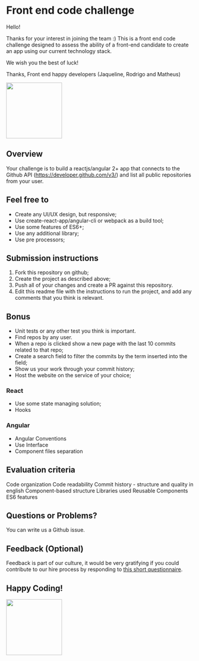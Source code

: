 # Front end code challenge

Hello!

Thanks for your interest in joining the team :)
This is a front end code challenge designed to assess the ability of a front-end candidate to create an app using our current technology stack.

We wish you the best of luck!

Thanks,
Front end happy developers (Jaqueline, Rodrigo and Matheus)

<img src="https://cdn3.movieweb.com/i/article/DH0stJhn83KZIlHH5wpBvuLVwTliCG/798:50/Men-In-Black-International-Trailer.jpg" data-canonical-src="https://cdn3.movieweb.com/i/article/DH0stJhn83KZIlHH5wpBvuLVwTliCG/798:50/Men-In-Black-International-Trailer.jpg" width="150"  />

## Overview 

Your challenge is to build a reactjs/angular 2+ app that connects to the Github API (https://developer.github.com/v3/) and list all public repositories from your user.

## Feel free to

- Create any UI/UX design, but responsive;
- Use create-react-app/angular-cli or webpack as a build tool;
- Use some features of ES6+;
- Use any additional library;
- Use pre processors;

## Submission instructions

1. Fork this repository on github;
2. Create the project as described above;
3. Push all of your changes and create a PR against this repository.
4. Edit this readme file with the instructions to run the project, and add any comments that you think is relevant.

## Bonus

- Unit tests or any other test you think is important.
- Find repos by any user.
- When a repo is clicked show a new page with the last 10 commits related to that repo;
- Create a search field to filter the commits by the term inserted into the field;
- Show us your work through your commit history;
- Host the website on the service of your choice;

### React
- Use some state managing solution;
- Hooks

### Angular
- Angular Conventions
- Use Interface
- Component files separation

## Evaluation criteria

Code organization
Code readability
Commit history - structure and quality in english
Component-based structure
Libraries used
Reusable Components
ES6 features

## Questions or Problems?

You can write us a Github issue.

## Feedback (Optional)
Feedback is part of our culture, it would be very gratifying if you could contribute to our hire process by responding to [this short questionnaire](https://docs.google.com/forms/d/e/1FAIpQLSe02C1P-ZwCTBK5h5p5yckQs0DbsRGjwz7GaI-ICzks2EhxkA/viewform).

## Happy Coding!

<img src="https://user-images.githubusercontent.com/5693916/30273942-84252588-96fb-11e7-9420-5516b92cb1f7.gif" data-canonical-src="https://user-images.githubusercontent.com/5693916/30273942-84252588-96fb-11e7-9420-5516b92cb1f7.gif" width="150" height="150" />
